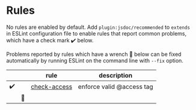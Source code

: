 # Rules

No rules are enabled by default. Add `plugin:jsdoc/recommended` to `extends` in ESLint configuration file to enable rules that report common problems, which have a check mark :heavy_check_mark: below.

Problems reported by rules which have a wrench :wrench: below can be fixed automatically by running ESLint on the command line with `--fix` option.

|||rule|description|
|-|-|-|-|
|:heavy_check_mark:||[check-access](check-access.md)|enforce valid @access tag|
||:wrench:|||
